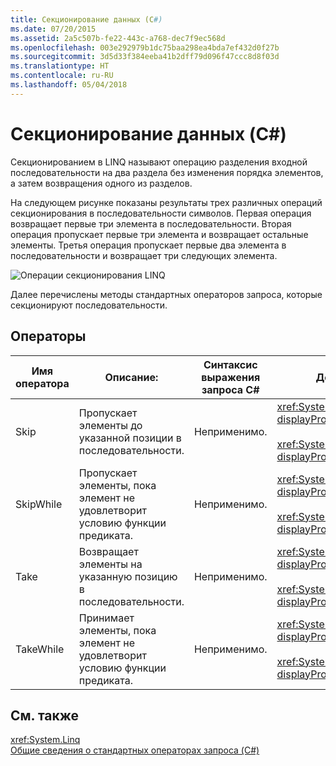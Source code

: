 ```yaml
---
title: Секционирование данных (C#)
ms.date: 07/20/2015
ms.assetid: 2a5c507b-fe22-443c-a768-dec7f9ec568d
ms.openlocfilehash: 003e292979b1dc75baa298ea4bda7ef432d0f27b
ms.sourcegitcommit: 3d5d33f384eeba41b2dff79d096f47ccc8d8f03d
ms.translationtype: HT
ms.contentlocale: ru-RU
ms.lasthandoff: 05/04/2018
---
```

# <a name="partitioning-data-c"></a>Секционирование данных (C#)
Секционированием в LINQ называют операцию разделения входной последовательности на два раздела без изменения порядка элементов, а затем возвращения одного из разделов.  
  
 На следующем рисунке показаны результаты трех различных операций секционирования в последовательности символов. Первая операция возвращает первые три элемента в последовательности. Вторая операция пропускает первые три элемента и возвращает остальные элементы. Третья операция пропускает первые два элемента в последовательности и возвращает три следующих элемента.  
  
 ![Операции секционирования LINQ](../../../../csharp/programming-guide/concepts/linq/media/linq_partition.png "LINQ_Partition")  
  
 Далее перечислены методы стандартных операторов запроса, которые секционируют последовательности.  
  
## <a name="operators"></a>Операторы  
  
|Имя оператора|Описание:|Синтаксис выражения запроса C#|Дополнительные сведения|  
|-------------------|-----------------|---------------------------------|----------------------|  
|Skip|Пропускает элементы до указанной позиции в последовательности.|Неприменимо.|<xref:System.Linq.Enumerable.Skip%2A?displayProperty=nameWithType><br /><br /> <xref:System.Linq.Queryable.Skip%2A?displayProperty=nameWithType>|  
|SkipWhile|Пропускает элементы, пока элемент не удовлетворит условию функции предиката.|Неприменимо.|<xref:System.Linq.Enumerable.SkipWhile%2A?displayProperty=nameWithType><br /><br /> <xref:System.Linq.Queryable.SkipWhile%2A?displayProperty=nameWithType>|  
|Take|Возвращает элементы на указанную позицию в последовательности.|Неприменимо.|<xref:System.Linq.Enumerable.Take%2A?displayProperty=nameWithType><br /><br /> <xref:System.Linq.Queryable.Take%2A?displayProperty=nameWithType>|  
|TakeWhile|Принимает элементы, пока элемент не удовлетворит условию функции предиката.|Неприменимо.|<xref:System.Linq.Enumerable.TakeWhile%2A?displayProperty=nameWithType><br /><br /> <xref:System.Linq.Queryable.TakeWhile%2A?displayProperty=nameWithType>|  
  
## <a name="see-also"></a>См. также  
 <xref:System.Linq>  
 [Общие сведения о стандартных операторах запроса (C#)](../../../../csharp/programming-guide/concepts/linq/standard-query-operators-overview.md)
